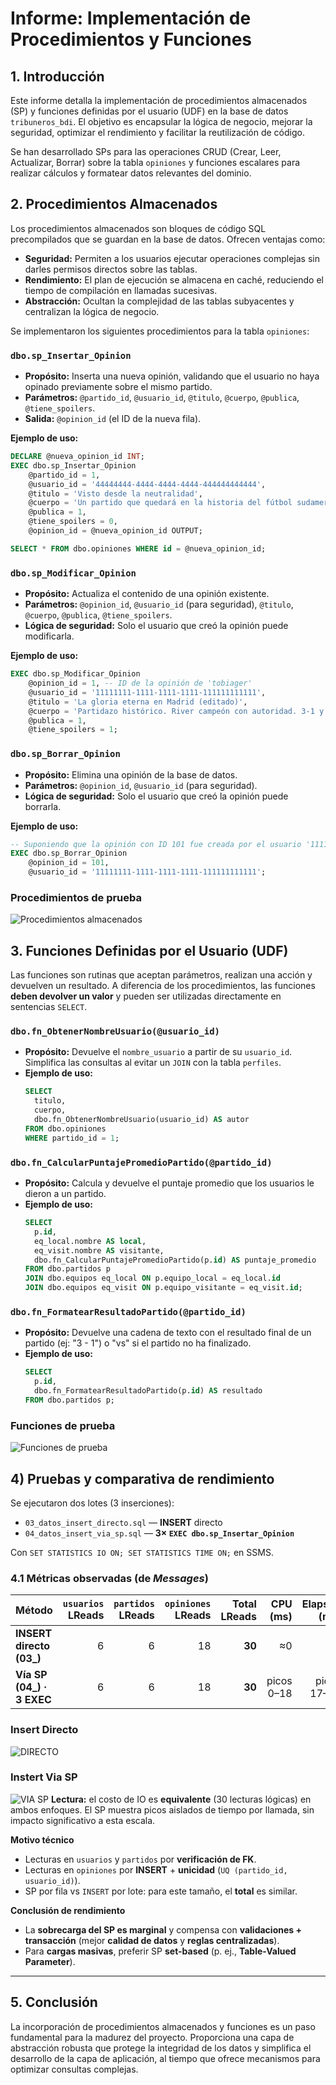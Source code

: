 # Informe: Implementación de Procedimientos y Funciones

## 1. Introducción

Este informe detalla la implementación de procedimientos almacenados (SP) y funciones definidas por el usuario (UDF) en la base de datos `tribuneros_bdi`. El objetivo es encapsular la lógica de negocio, mejorar la seguridad, optimizar el rendimiento y facilitar la reutilización de código.

Se han desarrollado SPs para las operaciones CRUD (Crear, Leer, Actualizar, Borrar) sobre la tabla `opiniones` y funciones escalares para realizar cálculos y formatear datos relevantes del dominio.


## 2. Procedimientos Almacenados

Los procedimientos almacenados son bloques de código SQL precompilados que se guardan en la base de datos. Ofrecen ventajas como:
- **Seguridad:** Permiten a los usuarios ejecutar operaciones complejas sin darles permisos directos sobre las tablas.
- **Rendimiento:** El plan de ejecución se almacena en caché, reduciendo el tiempo de compilación en llamadas sucesivas.
- **Abstracción:** Ocultan la complejidad de las tablas subyacentes y centralizan la lógica de negocio.

Se implementaron los siguientes procedimientos para la tabla `opiniones`:

### `dbo.sp_Insertar_Opinion`
- **Propósito:** Inserta una nueva opinión, validando que el usuario no haya opinado previamente sobre el mismo partido.
- **Parámetros:** `@partido_id`, `@usuario_id`, `@titulo`, `@cuerpo`, `@publica`, `@tiene_spoilers`.
- **Salida:** `@opinion_id` (el ID de la nueva fila).

**Ejemplo de uso:**
```sql
DECLARE @nueva_opinion_id INT;
EXEC dbo.sp_Insertar_Opinion
    @partido_id = 1,
    @usuario_id = '44444444-4444-4444-4444-444444444444',
    @titulo = 'Visto desde la neutralidad',
    @cuerpo = 'Un partido que quedará en la historia del fútbol sudamericano.',
    @publica = 1,
    @tiene_spoilers = 0,
    @opinion_id = @nueva_opinion_id OUTPUT;

SELECT * FROM dbo.opiniones WHERE id = @nueva_opinion_id;
```

### `dbo.sp_Modificar_Opinion`
- **Propósito:** Actualiza el contenido de una opinión existente.
- **Parámetros:** `@opinion_id`, `@usuario_id` (para seguridad), `@titulo`, `@cuerpo`, `@publica`, `@tiene_spoilers`.
- **Lógica de seguridad:** Solo el usuario que creó la opinión puede modificarla.

**Ejemplo de uso:**
```sql
EXEC dbo.sp_Modificar_Opinion
    @opinion_id = 1, -- ID de la opinión de 'tobiager'
    @usuario_id = '11111111-1111-1111-1111-111111111111',
    @titulo = 'La gloria eterna en Madrid (editado)',
    @cuerpo = 'Partidazo histórico. River campeón con autoridad. 3-1 y a casa. Inolvidable.',
    @publica = 1,
    @tiene_spoilers = 1;
```

### `dbo.sp_Borrar_Opinion`
- **Propósito:** Elimina una opinión de la base de datos.
- **Parámetros:** `@opinion_id`, `@usuario_id` (para seguridad).
- **Lógica de seguridad:** Solo el usuario que creó la opinión puede borrarla.

**Ejemplo de uso:**
```sql
-- Suponiendo que la opinión con ID 101 fue creada por el usuario '1111...'
EXEC dbo.sp_Borrar_Opinion
    @opinion_id = 101,
    @usuario_id = '11111111-1111-1111-1111-111111111111';
```

### Procedimientos de prueba
![Procedimientos almacenados](/assets/tema1-procs-funciones/06_pruebas_procedimientos.png)  


## 3. Funciones Definidas por el Usuario (UDF)

Las funciones son rutinas que aceptan parámetros, realizan una acción y devuelven un resultado. A diferencia de los procedimientos, las funciones **deben devolver un valor** y pueden ser utilizadas directamente en sentencias `SELECT`.

### `dbo.fn_ObtenerNombreUsuario(@usuario_id)`
- **Propósito:** Devuelve el `nombre_usuario` a partir de su `usuario_id`. Simplifica las consultas al evitar un `JOIN` con la tabla `perfiles`.
- **Ejemplo de uso:**
  ```sql
  SELECT
    titulo,
    cuerpo,
    dbo.fn_ObtenerNombreUsuario(usuario_id) AS autor
  FROM dbo.opiniones
  WHERE partido_id = 1;
  ```

### `dbo.fn_CalcularPuntajePromedioPartido(@partido_id)`
- **Propósito:** Calcula y devuelve el puntaje promedio que los usuarios le dieron a un partido.
- **Ejemplo de uso:**
  ```sql
  SELECT
    p.id,
    eq_local.nombre AS local,
    eq_visit.nombre AS visitante,
    dbo.fn_CalcularPuntajePromedioPartido(p.id) AS puntaje_promedio
  FROM dbo.partidos p
  JOIN dbo.equipos eq_local ON p.equipo_local = eq_local.id
  JOIN dbo.equipos eq_visit ON p.equipo_visitante = eq_visit.id;
  ```

### `dbo.fn_FormatearResultadoPartido(@partido_id)`
- **Propósito:** Devuelve una cadena de texto con el resultado final de un partido (ej: "3 - 1") o "vs" si el partido no ha finalizado.
- **Ejemplo de uso:**
  ```sql
  SELECT
    p.id,
    dbo.fn_FormatearResultadoPartido(p.id) AS resultado
  FROM dbo.partidos p;
  ```

### Funciones de prueba
![Funciones de prueba](/assets/tema1-procs-funciones/05_pruebas_funciones.png)  


## 4) Pruebas y comparativa de rendimiento

Se ejecutaron dos lotes (3 inserciones):

- `03_datos_insert_directo.sql` — **INSERT** directo  
- `04_datos_insert_via_sp.sql` — **3× `EXEC dbo.sp_Insertar_Opinion`**

Con `SET STATISTICS IO ON; SET STATISTICS TIME ON;` en SSMS.

### 4.1 Métricas observadas (de *Messages*)

| Método                         | `usuarios` LReads | `partidos` LReads | `opiniones` LReads | **Total LReads** | CPU (ms) | Elapsed (ms) |
|-------------------------------|------------------:|------------------:|-------------------:|-----------------:|---------:|-------------:|
| **INSERT directo (03_)**      | 6                 | 6                 | 18                 | **30**           | ≈0       | ≈0           |
| **Vía SP (04_) · 3 EXEC**     | 6                 | 6                 | 18                 | **30**           | picos 0–18 | picos 17–18  |

### Insert Directo
![DIRECTO](/assets/tema1-procs-funciones/03_datos_insert_directo.png)

### Instert Via SP
![VIA SP](/assets/tema1-procs-funciones/04_datos_insert_via_sp.png) 
**Lectura:** el costo de IO es **equivalente** (30 lecturas lógicas) en ambos enfoques. El SP muestra picos aislados de tiempo por llamada, sin impacto significativo a esta escala.

**Motivo técnico**
- Lecturas en `usuarios` y `partidos` por **verificación de FK**.  
- Lecturas en `opiniones` por **INSERT** + **unicidad** (`UQ (partido_id, usuario_id)`).  
- SP por fila vs `INSERT` por lote: para este tamaño, el **total** es similar.

**Conclusión de rendimiento**
- La **sobrecarga del SP es marginal** y compensa con **validaciones + transacción** (mejor **calidad de datos** y **reglas centralizadas**).
- Para **cargas masivas**, preferir SP **set-based** (p. ej., **Table-Valued Parameter**).

---

## 5. Conclusión

La incorporación de procedimientos almacenados y funciones es un paso fundamental para la madurez del proyecto. Proporciona una capa de abstracción robusta que protege la integridad de los datos y simplifica el desarrollo de la capa de aplicación, al tiempo que ofrece mecanismos para optimizar consultas complejas.